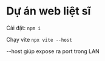 # Dự án web liệt sĩ

Cài đặt:
`npm i`

Chạy vite
`npx vite --host`

--host giúp expose ra port trong LAN

